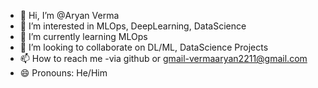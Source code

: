 - 👋 Hi, I’m @Aryan Verma
- 👀 I’m interested in MLOps, DeepLearning, DataScience
- 🌱 I’m currently learning MLOps
- 💞️ I’m looking to collaborate on DL/ML, DataScience Projects
- 📫 How to reach me -via github or gmail-vermaaryan2211@gmail.com
- 😄 Pronouns: He/Him
  

<!---
chodrabhalu/chodrabhalu is a ✨ special ✨ repository because its `README.md` (this file) appears on your GitHub profile.
You can click the Preview link to take a look at your changes.
--->
